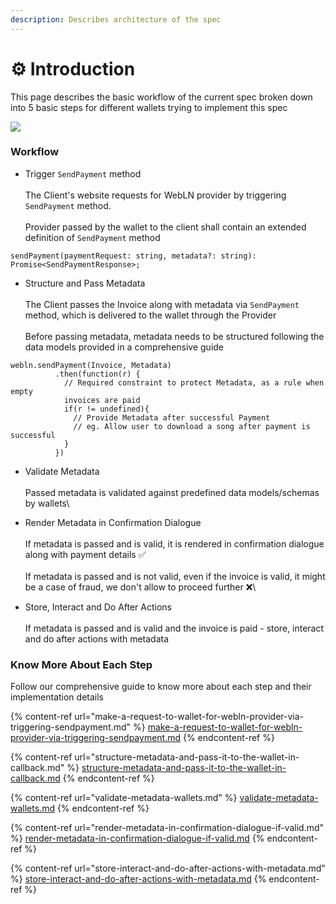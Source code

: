 ```yaml
---
description: Describes architecture of the spec
---
```


# ⚙ Introduction



This page describes the basic workflow of the current spec broken down into 5 basic steps for different wallets trying to implement this spec

![](https://cdn-images-1.medium.com/max/3694/1\*Lz4JHjDty-jrWAV9eqcDPA.png)

### Workflow

* Trigger `SendPayment` method\
  \
  The Client's website requests for WebLN provider by triggering `SendPayment` method.\
  \
  Provider passed by the wallet to the client shall contain an extended definition  of `SendPayment` method

```
sendPayment(paymentRequest: string, metadata?: string): Promise<SendPaymentResponse>;
```

* Structure and Pass Metadata\
  \
  The Client passes the Invoice along with metadata via `SendPayment` method, which is delivered to the wallet through the Provider\
  \
  Before passing metadata, metadata needs to be structured following the data models provided in a comprehensive guide

```
webln.sendPayment(Invoice, Metadata)
          .then(function(r) {
            // Required constraint to protect Metadata, as a rule when empty 
            invoices are paid
            if(r != undefined){
              // Provide Metadata after successful Payment
              // eg. Allow user to download a song after payment is successful
            }
          })
```

* Validate Metadata\
  \
  Passed metadata is validated against predefined data models/schemas by wallets\

* Render Metadata in Confirmation Dialogue\
  \
  If metadata is passed and is valid, it is rendered in confirmation dialogue along with payment  details ✅\
  \
  If metadata is passed and is not valid, even if the invoice is valid, it might be a case of fraud, we don't allow to proceed further ❌\

* Store, Interact and Do After Actions\
  \
  If metadata is passed and is valid and the invoice is paid - store, interact and do after actions with metadata

### Know More About Each Step

Follow our comprehensive guide to know more about each step and their implementation details

{% content-ref url="make-a-request-to-wallet-for-webln-provider-via-triggering-sendpayment.md" %}
[make-a-request-to-wallet-for-webln-provider-via-triggering-sendpayment.md](make-a-request-to-wallet-for-webln-provider-via-triggering-sendpayment.md)
{% endcontent-ref %}

{% content-ref url="structure-metadata-and-pass-it-to-the-wallet-in-callback.md" %}
[structure-metadata-and-pass-it-to-the-wallet-in-callback.md](structure-metadata-and-pass-it-to-the-wallet-in-callback.md)
{% endcontent-ref %}

{% content-ref url="validate-metadata-wallets.md" %}
[validate-metadata-wallets.md](validate-metadata-wallets.md)
{% endcontent-ref %}

{% content-ref url="render-metadata-in-confirmation-dialogue-if-valid.md" %}
[render-metadata-in-confirmation-dialogue-if-valid.md](render-metadata-in-confirmation-dialogue-if-valid.md)
{% endcontent-ref %}

{% content-ref url="store-interact-and-do-after-actions-with-metadata.md" %}
[store-interact-and-do-after-actions-with-metadata.md](store-interact-and-do-after-actions-with-metadata.md)
{% endcontent-ref %}
